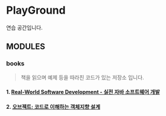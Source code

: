 # PlayGround
연습 공간입니다.

## MODULES

### books
> 책을 읽으며 예제 등을 따라친 코드가 있는 저장소 입니다.

#### 1. [Real-World Software Development - 실전 자바 소프트웨어 개발](https://github.com/gracelove91/playground/tree/master/books/real-world-java)
#### 2. [오브젝트: 코드로 이해하는 객체지향 설계](https://github.com/gracelove91/playground/tree/master/books/object)